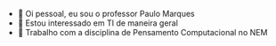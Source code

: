 - 👋 Oi pessoal, eu sou o professor Paulo Marques
- 👀 Estou interessado em TI de maneira geral
- 🌱 Trabalho com a disciplina de Pensamento Computacional no NEM

<!---
profpaulomarques/profpaulomarques is a ✨ special ✨ repository because its `README.md` (this file) appears on your GitHub profile.
You can click the Preview link to take a look at your changes.
--->
